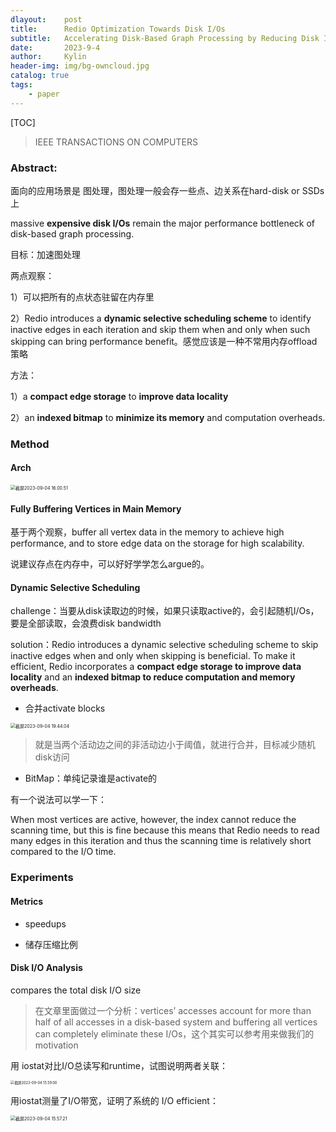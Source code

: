 ```yaml
---
dlayout:    post
title:      Redio Optimization Towards Disk I/Os
subtitle:   Accelerating Disk-Based Graph Processing by Reducing Disk I/Os
date:       2023-9-4
author:     Kylin
header-img: img/bg-owncloud.jpg
catalog: true
tags:
    - paper
---
```




[TOC]

> IEEE TRANSACTIONS ON COMPUTERS

### Abstract:

面向的应用场景是 图处理，图处理一般会存一些点、边关系在hard-disk or SSDs 上

massive **expensive disk I/Os** remain the major performance bottleneck of disk-based graph processing. 

目标：加速图处理

两点观察：

1）可以把所有的点状态驻留在内存里

2）Redio introduces a **dynamic selective scheduling scheme** to identify inactive edges in each iteration and skip them when and only when such skipping can bring performance benefit。感觉应该是一种不常用内存offload策略

方法：

1）a **compact edge storage** to **improve data locality**

2）an **indexed bitmap** to **minimize its memory** and computation overheads.



### Method

#### Arch

<img src="http://kylinhub.oss-cn-shanghai.aliyuncs.com/uPic/%E6%88%AA%E5%B1%8F2023-09-04%2016.00.51.png" alt="截屏2023-09-04 16.00.51" style="zoom:50%;" />

#### Fully Buffering Vertices in Main Memory

基于两个观察，buffer all vertex data in the memory to achieve high performance, and to store edge data on the storage for high scalability.

说建议存点在内存中，可以好好学学怎么argue的。



#### Dynamic Selective Scheduling

challenge：当要从disk读取边的时候，如果只读取active的，会引起随机I/Os，要是全部读取，会浪费disk bandwidth

solution：Redio introduces a dynamic selective scheduling scheme to skip inactive edges when and only when skipping is beneficial. To make it efficient, Redio incorporates a **compact edge storage to improve data locality** and an **indexed bitmap to reduce computation and memory overheads**.

- 合并activate blocks

<img src="http://kylinhub.oss-cn-shanghai.aliyuncs.com/uPic/%E6%88%AA%E5%B1%8F2023-09-04%2019.44.04.png" alt="截屏2023-09-04 19.44.04" style="zoom:50%;" />

> 就是当两个活动边之间的非活动边小于阈值，就进行合并，目标减少随机disk访问

- BitMap：单纯记录谁是activate的

有一个说法可以学一下：

When most vertices are active, however, the index cannot reduce the scanning time, but this is fine because this means that Redio needs to read many edges in this iteration and thus the scanning time is relatively short compared to the I/O time.



### Experiments

#### Metrics

- speedups

- 储存压缩比例

#### Disk I/O Analysis

compares the total disk I/O size

> 在文章里面做过一个分析：vertices’ accesses account for more than half of all accesses in a disk-based system and buffering all vertices can completely eliminate these I/Os，这个其实可以参考用来做我们的motivation

用 iostat对比I/O总读写和runtime，试图说明两者关联：

<img src="http://kylinhub.oss-cn-shanghai.aliyuncs.com/uPic/%E6%88%AA%E5%B1%8F2023-09-04%2015.59.00.png" alt="截屏2023-09-04 15.59.00" style="zoom:40%;" />

用iostat测量了I/O带宽，证明了系统的 I/O efficient：

<img src="http://kylinhub.oss-cn-shanghai.aliyuncs.com/uPic/%E6%88%AA%E5%B1%8F2023-09-04%2015.57.21.png" alt="截屏2023-09-04 15.57.21" style="zoom:50%;" />



















